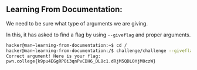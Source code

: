## Learning From Documentation:

We need to be sure what type of arguments we are giving.

In this, it has asked to find a flag by using `--giveflag` and proper arguments.

```bash
hacker@man~learning-from-documentation:~$ cd /
hacker@man~learning-from-documentation:/$ challenge/challenge --giveflag
Correct argument! Here is your flag:
pwn.college{k9pu4EGgRPOi3qnPvCDH6_DL8c1.dRjM5QDL0YjM0czW}

